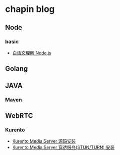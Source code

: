# chapin blog

## Node

### basic

- [白话文理解 Node.js](https://github.com/chapin666/blog/issues/3)

## Golang

## JAVA

### Maven

## WebRTC

### Kurento

- [Kurento Media Server 源码安装](https://github.com/chapin666/blog/issues/1)
- [Kurento Media Server 穿透服务(STUN/TURN) 安装](https://github.com/chapin666/blog/issues/2)
